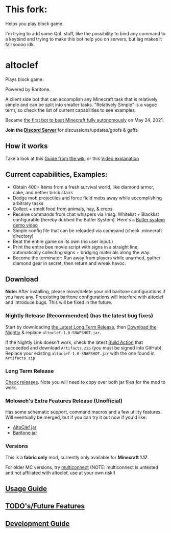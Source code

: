# This fork:

Helps you play block game. 

I'm trying to add some QoL stuff, like the possibility to bind any command to a keybind
and trying to make this bot help you on servers, but lag makes it fall soooo idk. 



# altoclef
Plays block game.

Powered by Baritone.




A client side bot that can accomplish any Minecraft task that is relatively simple and can be split into smaller tasks. "Relatively Simple" is a vague term, so check the list of current capabilities to see examples.

Became [the first bot to beat Minecraft fully autonomously](https://youtu.be/baAa6s8tahA) on May 24, 2021.

**Join the [Discord Server](https://discord.gg/fUUEHeNmXb)** for discussions/updates/goofs & gaffs

## How it works

Take a look at this [Guide from the wiki](https://github.com/gaucho-matrero/altoclef/wiki/1:-Documentation:-Big-Picture) or this [Video explanation](https://youtu.be/q5OmcinQ2ck?t=387)

## Current capabilities, Examples:
- Obtain 400+ Items from a fresh survival world, like diamond armor, cake, and nether brick stairs
- Dodge mob projectiles and force field mobs away while accomplishing arbitrary tasks
- Collect + smelt food from animals, hay, & crops
- Receive commands from chat whispers via /msg. Whitelist + Blacklist configurable (hereby dubbed the Butler System). Here's a [Butler system demo video](https://drive.google.com/file/d/1axVYYMJ5VjmVHaWlCifFHTwiXlFssOUc/view?usp=sharing)
- Simple config file that can be reloaded via command (check .minecraft directory)
- Beat the entire game on its own (no user input.)
- Print the entire bee movie script with signs in a straight line, automatically collecting signs + bridging materials along the way.
- Become the terminator: Run away from players while unarmed, gather diamond gear in secret, then return and wreak havoc.


## Download

**Note:** After installing, please move/delete your old baritone configurations if you have any. Preexisting baritone configurations will interfere with altoclef and introduce bugs. This will be fixed in the future.

### Nightly Release (Recommended) (has the latest bug fixes)

Start by downloading [the Latest Long Term Release](https://github.com/gaucho-matrero/altoclef/releases), then [Download the Nightly](https://nightly.link/gaucho-matrero/altoclef/workflows/gradle/main/Artifacts.zip) & replace `altoclef-1.0-SNAPSHOT.jar`.

If the Nightly Link doesn't work, check the latest [Build Action](https://github.com/gaucho-matrero/altoclef/actions) that succeeded and download `Artifacts.zip` (you must be signed into GitHub). Replace your existing `altoclef-1.0-SNAPSHOT.jar` with the one found in `Artifacts.zip`

### Long Term Release

[Check releases](https://github.com/gaucho-matrero/altoclef/releases). Note you will need to copy over both jar files for the mod to work.

### Meloweh's Extra Features Release (Unofficial)

Has some schematic support, command macros and a few utility features. Will eventually be merged, but if you can try it out now if you'd like:

- [AltoClef jar](https://github.com/Meloweh/altoclef/releases)
- [Baritone jar](https://github.com/Meloweh/baritone/releases)

### Versions

This is a **fabric only** mod, currently only available for **Minecraft 1.17**.

For older MC versions, try [multiconnect](https://www.curseforge.com/minecraft/mc-mods/multiconnect) (NOTE: multiconnect is untested and not affiliated with altoclef, use at your own risk!)


## [Usage Guide](usage.md)

## [TODO's/Future Features](todos.md)

## [Development Guide](develop.md)

